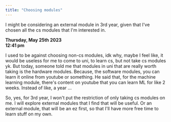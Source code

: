 ```yaml
---
title: "Choosing modules"
---
```

I might be considering an external module in 3rd year, given that I've chosen all the cs modules that I'm interested in.  

**Thursday, May 25th 2023**  
**12:41 pm**  

I used to be against choosing non-cs modules, idk why, maybe I feel like, it would be useless for me to come to uni, to learn cs, but not take cs modules yk. But today, someone told me that modules in uni that are really worth taking is the hardware modules. Because, the software modules, you can learn it online from youtube or something. He said that, for the machine learning module, there's content on youtube that you can learn ML for like 2 weeks. Instead of like, a year ...  

So, yes, for 3rd year, I won't put the restriction of only taking cs modules on me. I will explore external modules that I find that will be useful. Or an external module, that will be an ez first, so that I'll have more free time to learn stuff on my own.  

